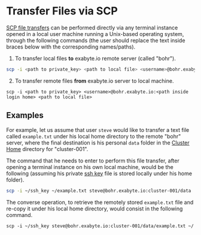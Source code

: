 # Transfer Files via SCP

[SCP file transfers](../../remote-connection/ssh.md#transfer-files-with-scp) can be performed directly via any terminal instance opened in a local user machine running a Unix-based operating system, through the following commands (the user should replace the text inside braces below with the corresponding names/paths).

1. To transfer local files **to** exabyte.io remote server (called "bohr").

```bash
scp -i <path to private_key> <path to local file> <username>@bohr.exabyte.io:<path inside login home>
```

2. To transfer remote files **from** exabyte.io server to local machine.

```
scp -i <path to private_key> <username>@bohr.exabyte.io:<path inside login home> <path to local file>
```

## Examples

For example, let us assume that user `steve` would like to transfer a text file called `example.txt` under his local home directory to the remote "bohr" server, where the final destination is his personal `data` folder in the [Cluster Home](../../infrastructure/clusters/directories.md) directory for "cluster-001".
 
The command that he needs to enter to perform this file transfer, after opening a terminal instance on his own local machine, would be the following (assuming his private [ssh key](../ssh.md) file is stored locally under his home folder).

```bash
scp -i ~/ssh_key ~/example.txt steve@bohr.exabyte.io:cluster-001/data
```

The converse operation, to retrieve the remotely stored `example.txt` file and re-copy it under his local home directory, would consist in the following command.

```
scp -i ~/ssh_key steve@bohr.exabyte.io:cluster-001/data/example.txt ~/
```
